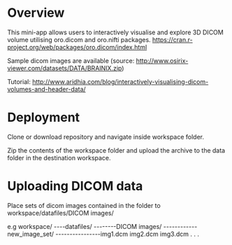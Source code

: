 # Overview
This mini-app allows users to interactively visualise and explore 3D DICOM volume utilising oro.dicom and oro.nifti packages. https://cran.r-project.org/web/packages/oro.dicom/index.html

Sample dicom images are available (source: http://www.osirix-viewer.com/datasets/DATA/BRAINIX.zip)

Tutorial: http://www.aridhia.com/blog/interactively-visualising-dicom-volumes-and-header-data/


# Deployment
Clone or download repository and navigate inside workspace folder. 

Zip the contents of the workspace folder and upload the archive to the data folder in the destination workspace. 

# Uploading DICOM data

Place sets of dicom images contained in the folder to workspace/datafiles/DICOM images/

e.g workspace/
----datafiles/
--------DICOM images/
------------new_image_set/
----------------img1.dcm
				img2.dcm
				img3.dcm
				.
				.
				.

